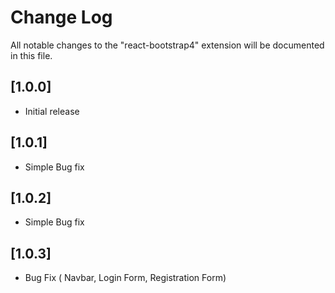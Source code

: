 # Change Log

All notable changes to the "react-bootstrap4" extension will be documented in this file.

## [1.0.0]

- Initial release

## [1.0.1]

- Simple Bug fix

## [1.0.2]

- Simple Bug fix

## [1.0.3]

- Bug Fix ( Navbar, Login Form, Registration Form)

